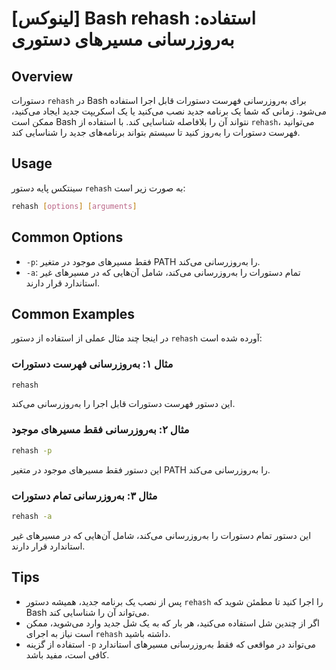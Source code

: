 # [لینوکس] Bash rehash استفاده: به‌روزرسانی مسیرهای دستوری

## Overview
دستورات `rehash` در Bash برای به‌روزرسانی فهرست دستورات قابل اجرا استفاده می‌شود. زمانی که شما یک برنامه جدید نصب می‌کنید یا یک اسکریپت جدید ایجاد می‌کنید، ممکن است Bash نتواند آن را بلافاصله شناسایی کند. با استفاده از `rehash`، می‌توانید فهرست دستورات را به‌روز کنید تا سیستم بتواند برنامه‌های جدید را شناسایی کند.

## Usage
سینتکس پایه دستور `rehash` به صورت زیر است:

```bash
rehash [options] [arguments]
```

## Common Options
- `-p`: فقط مسیرهای موجود در متغیر PATH را به‌روزرسانی می‌کند.
- `-a`: تمام دستورات را به‌روزرسانی می‌کند، شامل آن‌هایی که در مسیرهای غیر استاندارد قرار دارند.

## Common Examples
در اینجا چند مثال عملی از استفاده از دستور `rehash` آورده شده است:

### مثال ۱: به‌روزرسانی فهرست دستورات
```bash
rehash
```
این دستور فهرست دستورات قابل اجرا را به‌روزرسانی می‌کند.

### مثال ۲: به‌روزرسانی فقط مسیرهای موجود
```bash
rehash -p
```
این دستور فقط مسیرهای موجود در متغیر PATH را به‌روزرسانی می‌کند.

### مثال ۳: به‌روزرسانی تمام دستورات
```bash
rehash -a
```
این دستور تمام دستورات را به‌روزرسانی می‌کند، شامل آن‌هایی که در مسیرهای غیر استاندارد قرار دارند.

## Tips
- پس از نصب یک برنامه جدید، همیشه دستور `rehash` را اجرا کنید تا مطمئن شوید که Bash می‌تواند آن را شناسایی کند.
- اگر از چندین شل استفاده می‌کنید، هر بار که به یک شل جدید وارد می‌شوید، ممکن است نیاز به اجرای `rehash` داشته باشید.
- استفاده از گزینه `-p` می‌تواند در مواقعی که فقط به‌روزرسانی مسیرهای استاندارد کافی است، مفید باشد.